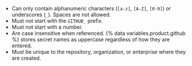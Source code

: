 * Can only contain alphanumeric characters (`[a-z]`, `[A-Z]`, `[0-9]`) or underscores (`_`). Spaces are not allowed.
* Must not start with the `GITHUB_` prefix.
* Must not start with a number.
* Are case insensitive when referenced. {% data variables.product.github %} stores secret names as uppercase regardless of how they are entered.
* Must be unique to the repository, organization, or enterprise where they are created.
